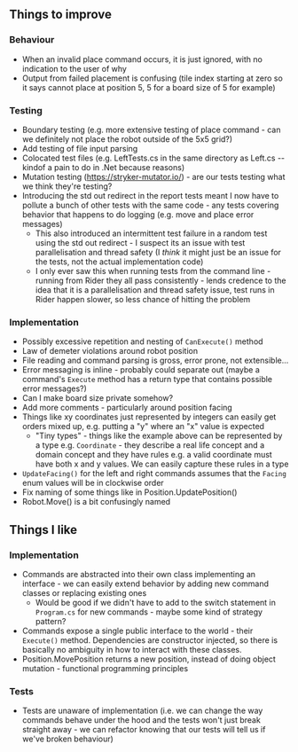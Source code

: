 ## Things to improve

### Behaviour
- When an invalid place command occurs, it is just ignored, with no indication to the user of why
- Output from failed placement is confusing (tile index starting at zero so it says cannot place at position 5, 5 for a board size of 5 for example)

### Testing
- Boundary testing (e.g. more extensive testing of place command - can we definitely not place the robot outside of the 5x5 grid?)
- Add testing of file input parsing
- Colocated test files (e.g. LeftTests.cs in the same directory as Left.cs -- kindof a pain to do in .Net because reasons)
- Mutation testing (https://stryker-mutator.io/) - are our tests testing what we think they're testing?
- Introducing the std out redirect in the report tests meant I now have to pollute a bunch of other tests with the same code - any tests covering behavior that happens to do logging (e.g. move and place error messages)
  - This also introduced an intermittent test failure in a random test using the std out redirect - I suspect its an issue with test parallelisation and thread safety (I _think_ it might just be an issue for the tests, not the actual implementation code)
  - I only ever saw this when running tests from the command line - running from Rider they all pass consistently - lends credence to the idea that it is a parallelisation and thread safety issue, test runs in Rider happen slower, so less chance of hitting the problem

### Implementation
- Possibly excessive repetition and nesting of `CanExecute()` method
- Law of demeter violations around robot position
- File reading and command parsing is gross, error prone, not extensible...
- Error messaging is inline - probably could separate out (maybe a command's `Execute` method has a return type that contains possible error messages?)
- Can I make board size private somehow?
- Add more comments - particularly around position facing
- Things like xy coordinates just represented by integers can easily get orders mixed up, e.g. putting a "y" where an "x" value is expected
  - "Tiny types" - things like the example above can be represented by a type e.g. `Coordinate` - they describe a real life concept and a domain concept and they have rules e.g. a valid coordinate must have both x and y values. We can easily capture these rules in a type
- `UpdateFacing()` for the left and right commands assumes that the `Facing` enum values will be in clockwise order
- Fix naming of some things like in Position.UpdatePosition()
- Robot.Move() is a bit confusingly named

## Things I like

### Implementation
- Commands are abstracted into their own class implementing an interface - we can easily extend behavior by adding new command classes or replacing existing ones
  - Would be good if we didn't have to add to the switch statement in `Program.cs` for new commands - maybe some kind of strategy pattern?
- Commands expose a single public interface to the world - their `Execute()` method. Dependencies are constructor injected, so there is basically no ambiguity in how to interact with these classes.
- Position.MovePosition returns a new position, instead of doing object mutation - functional programming principles 

### Tests
- Tests are unaware of implementation (i.e. we can change the way commands behave under the hood and the tests won't just break straight away - we can refactor knowing that our tests will tell us if we've broken behaviour)